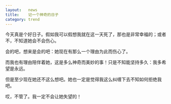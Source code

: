 ```yaml
---
layout:   news
title:    记一个神奇的日子
category: trend
---
```


今天真是个好日子。假如我可以假想我就在这一天死了，那也是非常幸福的；或者不，不知道她会不会伤心。

会的吧，想来是会的吧：她现在有那么一个理由为此而伤心了。

而我也有理由陪伴着她，这是多么神奇而美妙的事！只是不知能坚持多久：我多希望是永远。

但是至少现在她还不这么想吧。她也一定是觉得我这么纠缠下去不知如何拒绝我吧。

哎，不管了。我一定不会让她失望的！